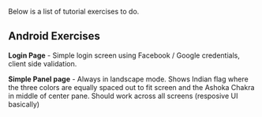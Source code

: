 Below is a list of tutorial exercises to do.

Android Exercises
---------

**Login Page** - Simple login screen using Facebook / Google credentials, client side validation.

**Simple Panel page** - Always in landscape mode. Shows Indian flag where the three colors are equally spaced out to fit screen and the Ashoka Chakra in middle of center pane. Should work across all screens (resposive UI basically)
